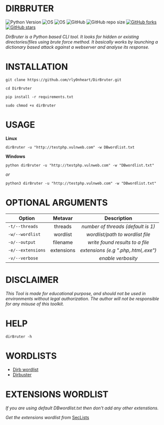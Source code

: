 # DIRBRUTER

![Python Version](https://img.shields.io/badge/python-3.x-blue?style=for-the-badge&logo=python)
![OS](https://img.shields.io/badge/OS-GNU%2FLinux-red?style=for-the-badge&logo=linux)
![OS](https://img.shields.io/badge/OS-Windows-blue?style=for-the-badge&logo=windows)
![GitHub](https://img.shields.io/github/license/rly0nheart/DirBruter?style=for-the-badge)
![GitHub repo size](https://img.shields.io/github/repo-size/rly0nheart/DirBruter?style=for-the-badge)
[![GitHub forks](https://img.shields.io/github/forks/rly0nheart/DirBruter?style=for-the-badge)](https://github.com/rly0nheart/DirBruter/network)
[![GitHub stars](https://img.shields.io/github/stars/rly0nheart/DirBruter?style=for-the-badge)](https://github.com/rly0nheart/DirBruter/stargazers)

*DirBruter is a Python based CLI tool. It looks for hidden or existing directories/files using brute force method. It basically works by launching a dictionary based attack against a webserver and analyse its response.*

# INSTALLATION

```
git clone https://github.com/rly0nheart/DirBruter.git
```

```
cd DirBruter
```

```
pip install -r requirements.txt
```

```
sudo chmod +x dirBruter
```


# USAGE

**Linux**
```
dirBruter -u "http://testphp.vulnweb.com" -w DBwordlist.txt
```

**Windows**

```
python dirBruter -u "http://testphp.vulnweb.com" -w "DBwordlist.txt"
```

*or*
```
python3 dirBruter -u "http://testphp.vulnweb.com" -w "DBwordlist.txt"
```

# OPTIONAL ARGUMENTS
| Option       | Metavar | Description |
| ------------- |:---------:|:---------:|
| ``-t/--threads`` | threads |  *number of threads (default is 1)* |
| ``-w/--wordlist`` | wordlist |  *wordlist/path to wordlist file* |
| ``-o/--output`` | filename |  *write found results to a file* |
| ``-e/--extensions`` | extensions | *extensions (e.g ".php,.html,.exe")* |
| ``-v/--verbose`` |  |  *enable verbosity* |

# DISCLAIMER

*This Tool is made for educational purpose, and should not be used in environments without legal authorization. The author will not be responsible for any misuse of this toolkit.*


# HELP
```
dirBruter -h
```

# WORDLISTS
 
* [Dirb wordlist](https://github.com/v0re/dirb/tree/master/wordlists)
* [Dirbuster](https://github.com/daviddias/node-dirbuster/tree/master/lists)


# EXTENSIONS WORDLIST
*If you are using default DBwordlist.txt then don't add any other extenstions.*

*Get the extensions wordlist from* [SecLists](https://github.com/danielmiessler/SecLists/blob/master/Discovery/Web-Content/web-extensions.txt)
